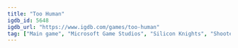 ```yaml
---
title: "Too Human"
igdb_id: 5648
igdb_url: "https://www.igdb.com/games/too-human"
tag: ["Main game", "Microsoft Game Studios", "Silicon Knights", "Shooter", "Role-playing (RPG)", "Hack and slash/Beat 'em up", "Single player", "Multiplayer", "Co-operative", "First person", "Third person", "Action", "Fantasy", "Science fiction", "Historical"]
---
```

